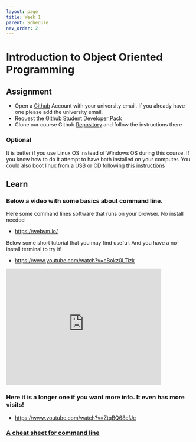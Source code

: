 ```yaml
---
layout: page
title: Week 1
parent: Schedule
nav_order: 2
---
```


# Introduction to Object Oriented Programming

## Assignment

- Open a [Github](www.github.com) Account with your university email. If you already have one please add the university email. 
- Request the [Github Student Developer Pack](https://education.github.com/pack)
- Clone our course Github [Repository](https://github.com/jdposada/oop_202201) and follow the instructions there

### Optional

It is better if you use Linux OS instead of Windows OS during this course. If you know how to do it attempt to have both installed on your computer. You could also boot linux from a USB or CD following [this instructions](https://ubuntu.com/tutorials/try-ubuntu-before-you-install#1-getting-started) 

## Learn

### Below a video with some basics about command line. 

Here some command lines software that runs on your browser. No install needed

- https://webvm.io/

Below some short tutorial that you may find useful. And you have a no-install terminal to try it!

- https://www.youtube.com/watch?v=cBokz0LTizk

<iframe width="420" height="315" src="http://www.youtube.com/embed/dQw4w9WgXcQ" frameborder="0" allowfullscreen></iframe>

### Here it is a longer one if you want more info. It even has more visits!

- https://www.youtube.com/watch?v=ZtqBQ68cfJc

### [A cheat sheet for command line](https://docs.google.com/document/d/195DWljKKKw1dmplrS46DucW4pP9KjoqnN-Yas3sQkLU/edit)
